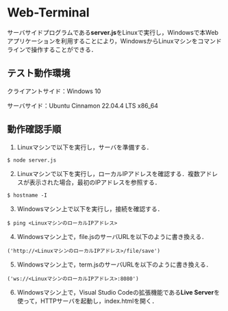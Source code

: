 # Web-Terminal

サーバサイドプログラムである**server.js**をLinuxで実行し，Windowsで本Webアプリケーションを利用することにより，WindowsからLinuxマシンをコマンドラインで操作することができる．

## **テスト動作環境** ##
クライアントサイド：Windows 10

サーバサイド：Ubuntu Cinnamon 22.04.4 LTS x86_64

## **動作確認手順** ##

1. Linuxマシンで以下を実行し，サーバを準備する．
```
$ node server.js
```

2. Linuxマシンで以下を実行し，ローカルIPアドレスを確認する．複数アドレスが表示された場合，最初のIPアドレスを参照する．
```
$ hostname -I
```

3. Windowsマシン上で以下を実行し，接続を確認する．
```
$ ping <LinuxマシンのローカルIPアドレス>
```

4. Windowsマシン上で，file.jsのサーバURLを以下のように書き換える．
```
('http://<LinuxマシンのローカルIPアドレス>/file/save')
```

5. Windowsマシン上で，term.jsのサーバURLを以下のように書き換える．
```
('ws://<LinuxマシンのローカルIPアドレス>:8080')
```

6. Windowsマシン上で，Visual Studio Codeの拡張機能である**Live Server**を使って，HTTPサーバを起動し，index.htmlを開く．
